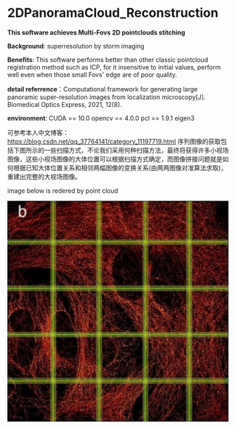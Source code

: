 # 2DPanoramaCloud_Reconstruction
**This software achieves Multi-Fovs 2D pointclouds stitching**  

**Background**: superresolution by storm imaging  

**Benefits**: This software performs better than other classic pointcloud registration method such as ICP, for it insensitive to initial values, perform well even when those small Fovs' edge are of poor quality.  

**detail referrence**：Computational framework for generating large panoramic super-resolution images from localization microscopy[J]. Biomedical Optics Express, 2021, 12(8).

**environment**:
CUDA == 10.0
opencv == 4.0.0
pcl == 1.9.1
eigen3


可参考本人中文博客：
https://blog.csdn.net/qq_37764141/category_11197719.html
序列图像的获取包括下图所示的一些扫描方式，不论我们采用何种扫描方法，最终将获得许多小视场图像，这些小视场图像的大体位置可以根据扫描方式确定，而图像拼接问题就是如何根据已知大体位置关系和相邻两幅图像的变换关系(由两两图像对准算法求取)，重建出完整的大视场图像。

image below is redered by point cloud  

![image](https://github.com/zc-fly/2DPointCloud_greateFov_rebuild/blob/main/image/123.png)
